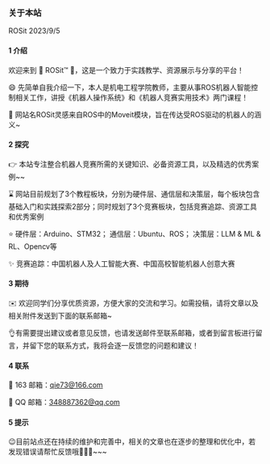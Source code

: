 ### 关于本站
ROSit 2023/9/5 


#### 1 介绍

欢迎来到 🎉 ROSit™ 🎉，这是一个致力于实践教学、资源展示与分享的平台！

😄 先简单自我介绍一下，本人是机电工程学院教师，主要从事ROS机器人智能控制相关工作，讲授《机器人操作系统》和《机器人竞赛实用技术》两门课程！

💪 网站名ROSit灵感来自ROS中的Moveit模块，旨在传达受ROS驱动的机器人的涵义~


#### 2 探究

👉 本站专注整合机器人竞赛所需的关键知识、必备资源工具，以及精选的优秀案例~~

⌛️ 网站目前规划了3个教程板块，分别为硬件层、通信层和决策层，每个板块包含基础入门和实践探索2部分；同时规划了3个竞赛板块，包括竞赛追踪、资源工具和优秀案例

⭐ 硬件层：Arduino、STM32； 通信层：Ubuntu、ROS； 决策层：LLM & ML & RL、Opencv等 

✨ 竞赛追踪：中国机器人及人工智能大赛、中国高校智能机器人创意大赛


#### 3 期待

✉️ 欢迎同学们分享优质资源，方便大家的交流和学习。如需投稿，请将文章以及相关附件发送到下面的联系邮箱~

👌有需要提出建议或者意见反馈，也请发送邮件至联系邮箱，或者到留言板进行留言，并留下您的联系方式，我将会逐一反馈您的问题和建议！


#### 4 联系

📧 163 邮箱：qie73@166.com

📧 QQ 邮箱：348887362@qq.com


#### 5 提示

😉目前站点还在持续的维护和完善中，相关的文章也在逐步的整理和优化中，若发现错误请帮忙反馈哦🚀🚀🚀~~~